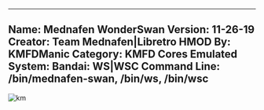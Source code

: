 -----------------------
Name: Mednafen WonderSwan
Version: 11-26-19
Creator: Team Mednafen|Libretro
HMOD By: KMFDManic
Category: KMFD Cores
Emulated System: Bandai: WS|WSC
Command Line: /bin/mednafen-swan, /bin/ws, /bin/wsc
-----------------------
![km](https://i.imgur.com/w6zRICy.png)
